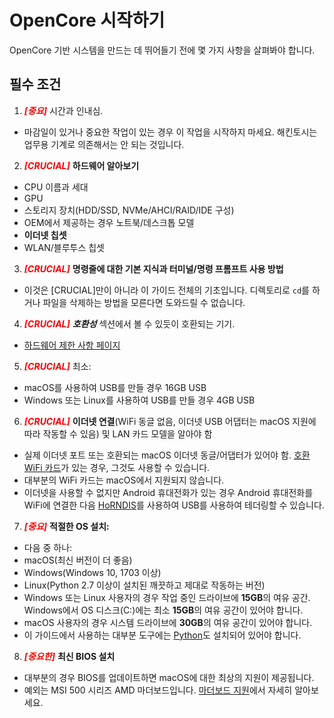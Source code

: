 # OpenCore 시작하기

OpenCore 기반 시스템을 만드는 데 뛰어들기 전에 몇 가지 사항을 살펴봐야 합니다.

## 필수 조건

1. <span style="color:red">_**[중요]**_</span> 시간과 인내심.
* 마감일이 있거나 중요한 작업이 있는 경우 이 작업을 시작하지 마세요. 해킨토시는 업무용 기계로 의존해서는 안 되는 것입니다.
2. <span style="color:red">_**[CRUCIAL]**_</span> **하드웨어 알아보기**
* CPU 이름과 세대
* GPU
* 스토리지 장치(HDD/SSD, NVMe/AHCI/RAID/IDE 구성)
* OEM에서 제공하는 경우 노트북/데스크톱 모델
* **이더넷 칩셋**
* WLAN/블루투스 칩셋
3. <span style="color:red">_**[CRUCIAL]**_</span> **명령줄에 대한 기본 지식과 터미널/명령 프롬프트 사용 방법**
* 이것은 [CRUCIAL]만이 아니라 이 가이드 전체의 기초입니다. 디렉토리로 `cd`를 하거나 파일을 삭제하는 방법을 모른다면 도와드릴 수 없습니다.
4. <span style="color:red">_**[CRUCIAL]**_</span> _**호환성**_ 섹션에서 볼 수 있듯이 호환되는 기기.
* [하드웨어 제한 사항 페이지](macos-limits.md)
5. <span style="color:red">_**[CRUCIAL]**_</span> 최소:
* macOS를 사용하여 USB를 만들 경우 16GB USB
* Windows 또는 Linux를 사용하여 USB를 만들 경우 4GB USB
6. <span style="color:red">_**[CRUCIAL]**_</span> **이더넷 연결**(WiFi 동글 없음, 이더넷 USB 어댑터는 macOS 지원에 따라 작동할 수 있음) 및 LAN 카드 모델을 알아야 함
* 실제 이더넷 포트 또는 호환되는 macOS 이더넷 동글/어댑터가 있어야 함. [호환 WiFi 카드](https://dortania.github.io/Wireless-Buyers-Guide/)가 있는 경우, 그것도 사용할 수 있습니다.
* 대부분의 WiFi 카드는 macOS에서 지원되지 않습니다.
* 이더넷을 사용할 수 없지만 Android 휴대전화가 있는 경우 Android 휴대전화를 WiFi에 연결한 다음 [HoRNDIS](https://joshuawise.com/horndis#available_versions)를 사용하여 USB를 사용하여 테더링할 수 있습니다.
7. <span style="color:red">_**[중요]**_</span> **적절한 OS 설치:**
* 다음 중 하나:
* macOS(최신 버전이 더 좋음)
* Windows(Windows 10, 1703 이상)
* Linux(Python 2.7 이상이 설치된 깨끗하고 제대로 작동하는 버전)
* Windows 또는 Linux 사용자의 경우 작업 중인 드라이브에 **15GB**의 여유 공간. Windows에서 OS 디스크(C:)에는 최소 **15GB**의 여유 공간이 있어야 합니다.
* macOS 사용자의 경우 시스템 드라이브에 **30GB**의 여유 공간이 있어야 합니다.
* 이 가이드에서 사용하는 대부분 도구에는 [Python](https://www.python.org/downloads/)도 설치되어 있어야 합니다.
8. <span style="color:red">_**[중요한]**_</span> **최신 BIOS 설치**
* 대부분의 경우 BIOS를 업데이트하면 macOS에 대한 최상의 지원이 제공됩니다.
* 예외는 MSI 500 시리즈 AMD 마더보드입니다. [마더보드 지원](macos-limits.md#motherboard-support)에서 자세히 알아보세요.
